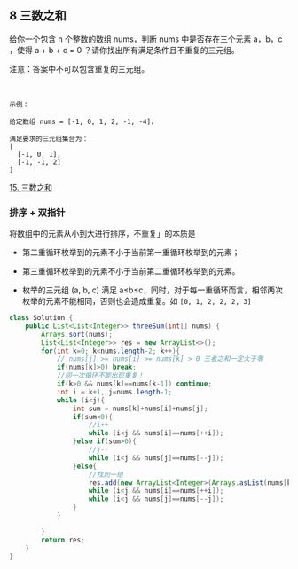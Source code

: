 ## 8 三数之和  


给你一个包含 n 个整数的数组 nums，判断 nums 中是否存在三个元素 a，b，c ，使得 a + b + c = 0 ？请你找出所有满足条件且不重复的三元组。

注意：答案中不可以包含重复的三元组。

 
```
示例：

给定数组 nums = [-1, 0, 1, 2, -1, -4]，

满足要求的三元组集合为：
[
  [-1, 0, 1],
  [-1, -1, 2]
]
```

[15. 三数之和](https://leetcode-cn.com/problems/3sum/)

### 排序 + 双指针

将数组中的元素从小到大进行排序，不重复」的本质是

* 第二重循环枚举到的元素不小于当前第一重循环枚举到的元素；

* 第三重循环枚举到的元素不小于当前第二重循环枚举到的元素。

* 枚举的三元组 (a, b, c) 满足 a≤b≤c，同时，对于每一重循环而言，相邻两次枚举的元素不能相同，否则也会造成重复。如 `[0, 1, 2, 2, 2, 3]`


```java
class Solution {
    public List<List<Integer>> threeSum(int[] nums) {
        Arrays.sort(nums);
        List<List<Integer>> res = new ArrayList<>();
        for(int k=0; k<nums.length-2; k++){
            // nums[j] >= nums[i] >= nums[k] > 0 三者之和一定大于零
            if(nums[k]>0) break;
            //同一次循环不能出现重复！
            if(k>0 && nums[k]==nums[k-1]) continue;
            int i = k+1, j=nums.length-1;
            while (i<j){
                int sum = nums[k]+nums[i]+nums[j];
                if(sum<0){
                    //i++
                    while (i<j && nums[i]==nums[++i]);
                }else if(sum>0){
                    //j--
                    while (i<j && nums[j]==nums[--j]);
                }else{
                    //找到一组
                    res.add(new ArrayList<Integer>(Arrays.asList(nums[k],nums[i],nums[j])));
                    while (i<j && nums[i]==nums[++i]);
                    while (i<j && nums[j]==nums[--j]);
                }
            }

        }
        return res;
    }
}
```

